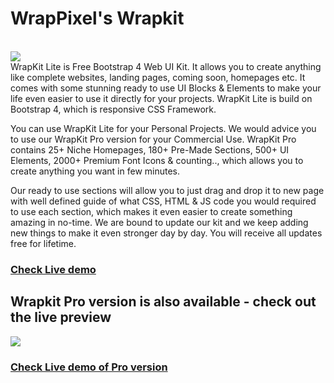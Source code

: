 <h1>WrapPixel's Wrapkit</h1>

<br/>

<a href="https://wrappixel.com/demos/ui-kit/wrapkit-free/wrapkit/index.html">
    <img src="https://wrappixel.com/wp-content/uploads/edd/2017/11/wrapkit-free.jpg"/>
</a>

<br/>
WrapKit Lite is Free Bootstrap 4 Web UI Kit. It allows you to create anything like complete websites, landing pages, coming soon, homepages etc. It comes with some stunning ready to use UI Blocks & Elements to make your life even easier to use it directly for your projects. WrapKit Lite is build on Bootstrap 4, which is responsive CSS Framework. 

You can use WrapKit Lite for your Personal Projects. We would advice you to use our WrapKit Pro version for your Commercial Use. WrapKit Pro contains 25+ Niche Homepages, 180+ Pre-Made Sections, 500+ UI Elements, 2000+ Premium Font Icons & counting.., which allows you to create anything you want in few minutes. 

Our ready to use sections will allow you to just drag and drop it to new page with well defined guide of what CSS, HTML & JS code you would required to use each section, which makes it even easier to create something amazing in no-time. We are bound to update our kit and we keep adding new things to make it even stronger day by day. You will receive all updates free for lifetime. 

<h3><a href="https://wrappixel.com/demos/ui-kit/wrapkit-free/wrapkit/index.html">Check Live demo</a></h3>


<h2>Wrapkit Pro version is also available - check out the live preview </h2>

<a href="https://wrappixel.com/templates/wrapkit/">
    <img src="https://wrappixel.com/demos/images/wrapkit-promotion.jpg"/>
</a>

<h3><a href="https://wrappixel.com/templates/wrapkit/">Check Live demo of Pro version</a></h3>